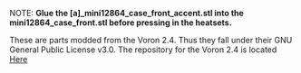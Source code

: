 NOTE:
**Glue the [a]_mini12864_case_front_accent.stl into the mini12864_case_front.stl before pressing in the heatsets.**

These are parts modded from the Voron 2.4.  Thus they fall under their GNU General Public License v3.0.
The repository for the Voron 2.4 is located <A href="https://github.com/VoronDesign/Voron-2">Here</A>
